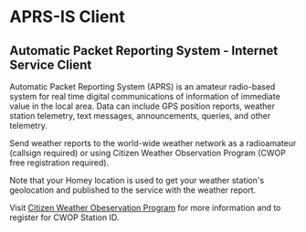 # APRS-IS Client

## Automatic Packet Reporting System - Internet Service Client

Automatic Packet Reporting System (APRS) is an amateur radio-based system for real time digital communications of information of immediate value in the local area. Data can include GPS position reports, weather station telemetry, text messages, announcements, queries, and other telemetry.

Send weather reports to the world-wide weather network as a radioamateur (callsign required) or using Citizen Weather Observation Program (CWOP free registration required).

Note that your Homey location is used to get your weather station's geolocation and published to the service with the weather report.

Visit [Citizen Weather Obeservation Program](http://wxqa.com/) for more information and to register for CWOP Station ID.

